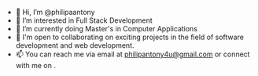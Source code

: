 - 👋 Hi, I’m @philipaantony
- 👀 I’m interested in Full Stack Development
- 🌱 I’m currently doing Master's in Computer Applications
- 💞️ I'm open to collaborating on exciting projects in the field of software development and web development.
- 📫 You can reach me via email at philipantony4u@gmail.com or connect with me on .

<!---
philipaantony/philipaantony is a ✨ special ✨ repository because its `README.md` (this file) appears on your GitHub profile.
You can click the Preview link to take a look at your changes.
--->

